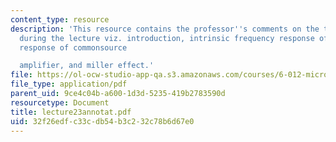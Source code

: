 ```yaml
---
content_type: resource
description: 'This resource contains the professor''s comments on the topics covered
  during the lecture viz. introduction, intrinsic frequency response of MOSFET frequency
  response of commonsource

  amplifier, and miller effect.'
file: https://ol-ocw-studio-app-qa.s3.amazonaws.com/courses/6-012-microelectronic-devices-and-circuits-fall-2005/32f26edfc33cdb54b3c232c78b6d67e0_lecture23annotat.pdf
file_type: application/pdf
parent_uid: 9ce4c04b-a600-1d3d-5235-419b2783590d
resourcetype: Document
title: lecture23annotat.pdf
uid: 32f26edf-c33c-db54-b3c2-32c78b6d67e0
---
```

